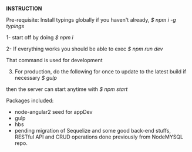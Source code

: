 **INSTRUCTION**


Pre-requisite: Install typings globally if you haven't already, _$ npm i -g typings_

1- start off by doing _$ npm i_

2- If everything works you should be able to exec _$ npm run dev_

   That command is used for development


3. For production,
do the following for once to update to the latest build if necessary _$ gulp_

then the server can start anytime with _$ npm start_

Packages included:
- node-angular2 seed for appDev
- gulp
- hbs
- pending migration of Sequelize and some good back-end stuffs, RESTful API and CRUD operations done previously from NodeMYSQL repo.